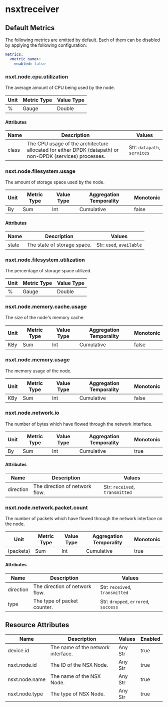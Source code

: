 [comment]: <> (Code generated by mdatagen. DO NOT EDIT.)

# nsxtreceiver

## Default Metrics

The following metrics are emitted by default. Each of them can be disabled by applying the following configuration:

```yaml
metrics:
  <metric_name>:
    enabled: false
```

### nsxt.node.cpu.utilization

The average amount of CPU being used by the node.

| Unit | Metric Type | Value Type |
| ---- | ----------- | ---------- |
| % | Gauge | Double |

#### Attributes

| Name | Description | Values |
| ---- | ----------- | ------ |
| class | The CPU usage of the architecture allocated for either DPDK (datapath) or non-DPDK (services) processes. | Str: ``datapath``, ``services`` |

### nsxt.node.filesystem.usage

The amount of storage space used by the node.

| Unit | Metric Type | Value Type | Aggregation Temporality | Monotonic |
| ---- | ----------- | ---------- | ----------------------- | --------- |
| By | Sum | Int | Cumulative | false |

#### Attributes

| Name | Description | Values |
| ---- | ----------- | ------ |
| state | The state of storage space. | Str: ``used``, ``available`` |

### nsxt.node.filesystem.utilization

The percentage of storage space utilized.

| Unit | Metric Type | Value Type |
| ---- | ----------- | ---------- |
| % | Gauge | Double |

### nsxt.node.memory.cache.usage

The size of the node's memory cache.

| Unit | Metric Type | Value Type | Aggregation Temporality | Monotonic |
| ---- | ----------- | ---------- | ----------------------- | --------- |
| KBy | Sum | Int | Cumulative | false |

### nsxt.node.memory.usage

The memory usage of the node.

| Unit | Metric Type | Value Type | Aggregation Temporality | Monotonic |
| ---- | ----------- | ---------- | ----------------------- | --------- |
| KBy | Sum | Int | Cumulative | false |

### nsxt.node.network.io

The number of bytes which have flowed through the network interface.

| Unit | Metric Type | Value Type | Aggregation Temporality | Monotonic |
| ---- | ----------- | ---------- | ----------------------- | --------- |
| By | Sum | Int | Cumulative | true |

#### Attributes

| Name | Description | Values |
| ---- | ----------- | ------ |
| direction | The direction of network flow. | Str: ``received``, ``transmitted`` |

### nsxt.node.network.packet.count

The number of packets which have flowed through the network interface on the node.

| Unit | Metric Type | Value Type | Aggregation Temporality | Monotonic |
| ---- | ----------- | ---------- | ----------------------- | --------- |
| {packets} | Sum | Int | Cumulative | true |

#### Attributes

| Name | Description | Values |
| ---- | ----------- | ------ |
| direction | The direction of network flow. | Str: ``received``, ``transmitted`` |
| type | The type of packet counter. | Str: ``dropped``, ``errored``, ``success`` |

## Resource Attributes

| Name | Description | Values | Enabled |
| ---- | ----------- | ------ | ------- |
| device.id | The name of the network interface. | Any Str | true |
| nsxt.node.id | The ID of the NSX Node. | Any Str | true |
| nsxt.node.name | The name of the NSX Node. | Any Str | true |
| nsxt.node.type | The type of NSX Node. | Any Str | true |
